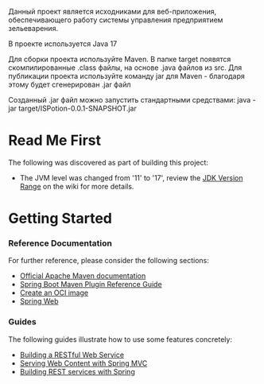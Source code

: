 Данный проект является исходниками для веб-приложения, обеспечивающего работу системы управления предприятием зельеварения.

В проекте используется Java 17

Для сборки проекта используйте Maven. В папке target появятся скомпилированные .class файлы, на основе .java файлов из src.
Для публикации проекта используйте команду jar для Maven - благодаря этому будет сгенерирован .jar файл

Созданный .jar файл можно запустить стандартными средствами:
java -jar target/ISPotion-0.0.1-SNAPSHOT.jar

# Read Me First
The following was discovered as part of building this project:

* The JVM level was changed from '11' to '17', review the [JDK Version Range](https://github.com/spring-projects/spring-framework/wiki/Spring-Framework-Versions#jdk-version-range) on the wiki for more details.

# Getting Started

### Reference Documentation
For further reference, please consider the following sections:

* [Official Apache Maven documentation](https://maven.apache.org/guides/index.html)
* [Spring Boot Maven Plugin Reference Guide](https://docs.spring.io/spring-boot/docs/3.1.0/maven-plugin/reference/html/)
* [Create an OCI image](https://docs.spring.io/spring-boot/docs/3.1.0/maven-plugin/reference/html/#build-image)
* [Spring Web](https://docs.spring.io/spring-boot/docs/3.1.0/reference/htmlsingle/#web)

### Guides
The following guides illustrate how to use some features concretely:

* [Building a RESTful Web Service](https://spring.io/guides/gs/rest-service/)
* [Serving Web Content with Spring MVC](https://spring.io/guides/gs/serving-web-content/)
* [Building REST services with Spring](https://spring.io/guides/tutorials/rest/)
